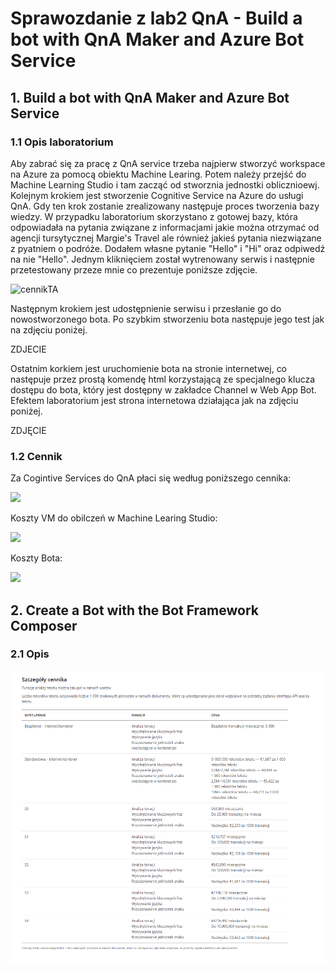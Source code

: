 # Sprawozdanie z lab2 QnA - Build a bot with QnA Maker and Azure Bot Service

## 1. Build a bot with QnA Maker and Azure Bot Service

### 1.1 Opis laboratorium

Aby zabrać się za pracę z QnA service trzeba najpierw stworzyć workspace na Azure za pomocą obiektu Machine Learing. Potem należy przejść do Machine Learning Studio i tam  zacząć od stworznia jednostki oblicznioewj.
Kolejnym krokiem jest stworzenie Cognitive Service na Azure do usługi QnA. Gdy ten krok zostanie zrealizowany następuje proces tworzenia bazy wiedzy. W przypadku laboratorium skorzystano z gotowej bazy, która odpowiadała na pytania związane z informacjami jakie można otrzymać od agencji tursytycznej Margie's Travel ale również jakieś pytania niezwiązane z pyatniem o podróże. Dodałem własne pytanie "Hello" i "Hi" oraz odpiwedź na nie "Hello".
Jednym kliknięciem został wytrenowany serwis i następnie przetestowany przeze mnie co prezentuje poniższe zdjęcie. 

![cennikTA](https://github.com/edsuch21/AI-on-Microsoft-Azure/edit/main/lab2/)

Następnym krokiem jest udostępnienie serwisu i przesłanie go do nowostworzonego bota. Po szybkim stworzeniu bota następuje jego test jak na zdjęciu poniżej.


ZDJECIE

Ostatnim korkiem jest uruchomienie bota na stronie internetwej, co następuje przez prostą komendę html korzystającą ze specjalnego klucza dostępu do bota, który jest dostępny w zakładce Channel w Web App Bot.
Efektem laboratorium jest strona internetowa działająca jak na zdjęciu poniżej.

ZDJĘCIE

### 1.2 Cennik

Za Cogintive Services do QnA płaci się według poniższego cennika:


![](https://github.com/edsuch21/AI-on-Microsoft-Azure/edit/main/lab2/Cennik_Cognitive_Service_QnA_maker.png)

Koszty VM do obilczeń w Machine Learing Studio:

![](https://github.com/edsuch21/AI-on-Microsoft-Azure/edit/main/lab2/Cennik_jednostki_obilczeniowej.png)

Koszty Bota:

![](https://github.com/edsuch21/AI-on-Microsoft-Azure/edit/main/lab2/Cennik_Bota.png)



## 2.  Create a Bot with the Bot Framework Composer

### 2.1 Opis

![cennikTA](https://raw.githubusercontent.com/edsuch21/AI-on-Microsoft-Azure/main/cennikTA.png)


